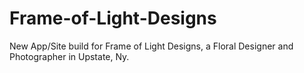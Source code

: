 # Frame-of-Light-Designs
New App/Site build for Frame of Light Designs, a Floral Designer and Photographer in Upstate, Ny.
